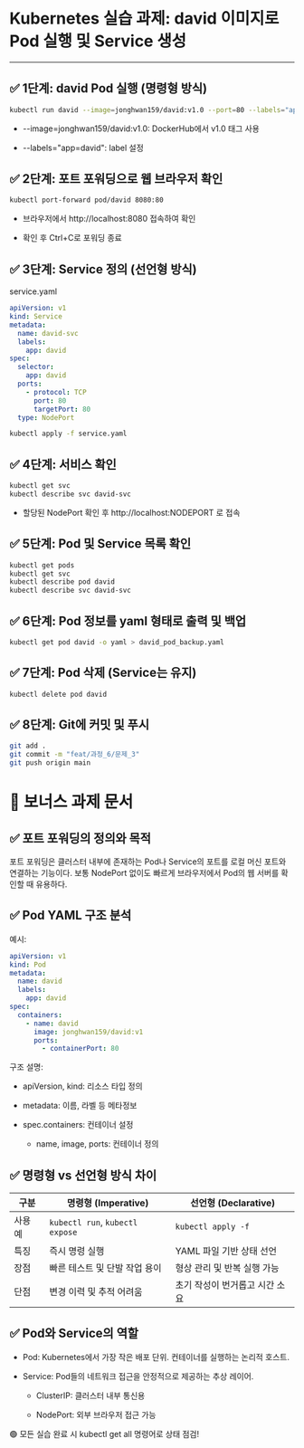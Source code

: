 # Kubernetes 실습 과제: david 이미지로 Pod 실행 및 Service 생성

---

## ✅ 1단계: david Pod 실행 (명령형 방식)

```bash
kubectl run david --image=jonghwan159/david:v1.0 --port=80 --labels="app=david"
```
- --image=jonghwan159/david:v1.0: DockerHub에서 v1.0 태그 사용

- --labels="app=david": label 설정

## ✅ 2단계: 포트 포워딩으로 웹 브라우저 확인
```bash
kubectl port-forward pod/david 8080:80
```
- 브라우저에서 http://localhost:8080 접속하여 확인

- 확인 후 Ctrl+C로 포워딩 종료

## ✅ 3단계: Service 정의 (선언형 방식)
service.yaml
```yaml
apiVersion: v1
kind: Service
metadata:
  name: david-svc
  labels:
    app: david
spec:
  selector:
    app: david
  ports:
    - protocol: TCP
      port: 80
      targetPort: 80
  type: NodePort
  ```
```bash
kubectl apply -f service.yaml
```
## ✅ 4단계: 서비스 확인
```bash
kubectl get svc
kubectl describe svc david-svc
```
- 할당된 NodePort 확인 후 http://localhost:NODEPORT 로 접속

## ✅ 5단계: Pod 및 Service 목록 확인
```bash
kubectl get pods
kubectl get svc
kubectl describe pod david
kubectl describe svc david-svc
```
## ✅ 6단계: Pod 정보를 yaml 형태로 출력 및 백업
``` bash
kubectl get pod david -o yaml > david_pod_backup.yaml
```
## ✅ 7단계: Pod 삭제 (Service는 유지)
```bash
kubectl delete pod david
```
## ✅ 8단계: Git에 커밋 및 푸시
```bash
git add .
git commit -m "feat/과정_6/문제_3"
git push origin main
```

# 🎁 보너스 과제 문서

## ✅ 포트 포워딩의 정의와 목적
포트 포워딩은 클러스터 내부에 존재하는 Pod나 Service의 포트를 로컬 머신 포트와 연결하는 기능이다.
보통 NodePort 없이도 빠르게 브라우저에서 Pod의 웹 서버를 확인할 때 유용하다.

##  ✅ Pod YAML 구조 분석
예시:

```yaml
apiVersion: v1
kind: Pod
metadata:
  name: david
  labels:
    app: david
spec:
  containers:
    - name: david
      image: jonghwan159/david:v1
      ports:
        - containerPort: 80
```
구조 설명:

- apiVersion, kind: 리소스 타입 정의

- metadata: 이름, 라벨 등 메타정보

- spec.containers: 컨테이너 설정

    - name, image, ports: 컨테이너 정의

## ✅ 명령형 vs 선언형 방식 차이
| 구분      | 명령형 (Imperative)             | 선언형 (Declarative)            |
|-----------|----------------------------------|----------------------------------|
| 사용 예   | `kubectl run`, `kubectl expose` | `kubectl apply -f`              |
| 특징      | 즉시 명령 실행                   | YAML 파일 기반 상태 선언        |
| 장점      | 빠른 테스트 및 단발 작업 용이    | 형상 관리 및 반복 실행 가능     |
| 단점      | 변경 이력 및 추적 어려움         | 초기 작성이 번거롭고 시간 소요  |


## ✅ Pod와 Service의 역할
- Pod: Kubernetes에서 가장 작은 배포 단위. 컨테이너를 실행하는 논리적 호스트.

- Service: Pod들의 네트워크 접근을 안정적으로 제공하는 추상 레이어.

    - ClusterIP: 클러스터 내부 통신용

    - NodePort: 외부 브라우저 접근 가능

🟢 모든 실습 완료 시 kubectl get all 명령어로 상태 점검!